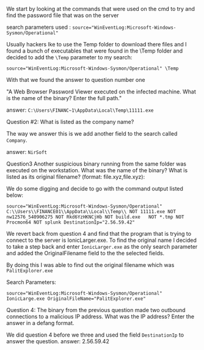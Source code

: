 We start by looking at the commands that were used on the cmd to try and find the password file that was on the server

search parameters used : ```source="WinEventLog:Microsoft-Windows-Sysmon/Operational"```

Usually hackers lke to use the Temp folder to download there files and I found a bunch of executables that  were
found in the \Temp folder and decided to add the ```\Temp``` parameter to my search:

```
source="WinEventLog:Microsoft-Windows-Sysmon/Operational" \Temp
```
With that we found the answer to question number one

"A Web Browser Password Viewer executed on the infected machine. What is the name of the binary? Enter the full path."

answer: ```C:\Users\FINANC~1\AppData\Local\Temp\11111.exe```

Question #2: What is listed as the company name?

The way we answer this is we add another field to the search called ```Company```. 

answer: ```NirSoft```

Question3 Another suspicious binary running from the same folder was executed on the workstation. What was the name of the binary? What is listed as its original filename? (format: file.xyz,file.xyz):

We do some digging and decide to go with the command output listed below:
```
source="WinEventLog:Microsoft-Windows-Sysmon/Operational" C:\\Users\\FINANCE01\\AppData\\Local\\Temp\\ NOT 11111.exe NOT nw12576_540906275 NOT Rkd6YzHKNCjHb NOT build.exe   NOT *.tmp NOT Procmon64 NOT splunk DestinationIp="2.56.59.42"
```
We revert back from question 4 and find that the program that is trying to connect to the server is IonicLarger.exe.
To find the original name I decided to take a step back and enter ```IonicLarger.exe``` as the only search parameter 
and added the OriginalFilename field to the the selected fields.

By doing this I was able to find out the original filename which was ```PalitExplorer.exe```

Search Parameters: 
```
source="WinEventLog:Microsoft-Windows-Sysmon/Operational" IonicLarge.exe OriginalFileName="PalitExplorer.exe" 
```
Question 4: The binary from the previous question made two outbound connections to a malicious IP address. What was the IP address? Enter the answer in a defang format.

We did question 4 before we three and used the field ```DestinationIp``` to answer the question.
answer: 2.56.59.42


